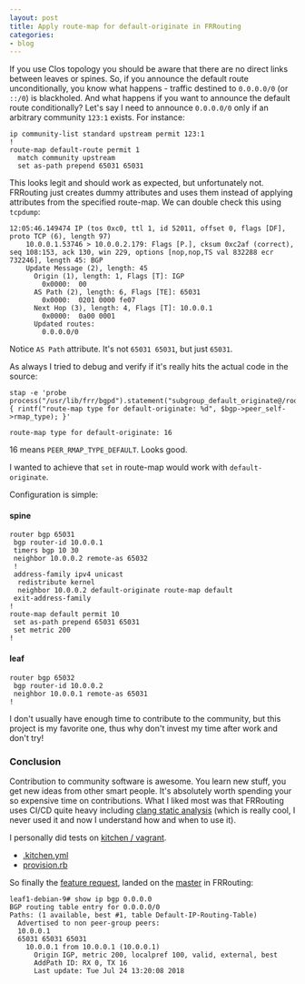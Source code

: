```yaml
---
layout: post
title: Apply route-map for default-originate in FRRouting
categories:
- blog
---
```


If you use Clos topology you should be aware that there are no direct links between leaves or spines. So, if you announce the default route unconditionally, you know what happens - traffic destined to `0.0.0.0/0` (or `::/0`) is blackholed. And what happens if you want to announce the default route conditionally? Let's say I need to announce `0.0.0.0/0`
only if an arbitrary community `123:1` exists. For instance:

```
ip community-list standard upstream permit 123:1
!
route-map default-route permit 1
  match community upstream
  set as-path prepend 65031 65031
```

This looks legit and should work as expected, but unfortunately not. FRRouting just creates dummy attributes and uses them instead of applying attributes from the specified route-map. We can double check this using `tcpdump`:

```
12:05:46.149474 IP (tos 0xc0, ttl 1, id 52011, offset 0, flags [DF], proto TCP (6), length 97)
    10.0.0.1.53746 > 10.0.0.2.179: Flags [P.], cksum 0xc2af (correct), seq 108:153, ack 130, win 229, options [nop,nop,TS val 832288 ecr 732246], length 45: BGP
    Update Message (2), length: 45
      Origin (1), length: 1, Flags [T]: IGP
        0x0000:  00
      AS Path (2), length: 6, Flags [TE]: 65031
        0x0000:  0201 0000 fe07
      Next Hop (3), length: 4, Flags [T]: 10.0.0.1
        0x0000:  0a00 0001
      Updated routes:
        0.0.0.0/0

```

Notice `AS Path` attribute. It's not `65031 65031`, but just `65031`. 

As always I tried to debug and verify if it's really hits the actual code in the source:

```
stap -e 'probe process("/usr/lib/frr/bgpd").statement("subgroup_default_originate@/root/frr/bgpd/bgp_updgrp_adv.c:720")
{ rintf("route-map type for default-originate: %d", $bgp->peer_self->rmap_type); }'

route-map type for default-originate: 16
```

16 means `PEER_RMAP_TYPE_DEFAULT`. Looks good.

I wanted to achieve that `set` in route-map would work with `default-originate`.

Configuration is simple:

#### spine
```
router bgp 65031
 bgp router-id 10.0.0.1
 timers bgp 10 30
 neighbor 10.0.0.2 remote-as 65032
 !
 address-family ipv4 unicast
  redistribute kernel
  neighbor 10.0.0.2 default-originate route-map default
 exit-address-family
!
route-map default permit 10
 set as-path prepend 65031 65031
 set metric 200
!
```

#### leaf
```
router bgp 65032
 bgp router-id 10.0.0.2
 neighbor 10.0.0.1 remote-as 65031
!
```

I don't usually have enough time to contribute to the community, but this project is my favorite one, thus why don't invest my time after work and don't try!

### Conclusion

Contribution to community software is awesome. You learn new stuff, you get new ideas from other smart people. It's absolutely worth spending your so expensive time on contributions. What I liked most was that FRRouting uses CI/CD quite heavy including [clang static analysis](https://clang-analyzer.llvm.org/) (which is really cool, I never used it and now I understand how and when to use it).

I personally did tests on [kitchen / vagrant](https://github.com/test-kitchen/kitchen-vagrant).
* [.kitchen.yml](https://github.com/ton31337/frr-default-originate/blob/master/.kitchen.yml)
* [provision.rb](https://github.com/ton31337/frr-default-originate/blob/master/provision.rb)

So finally the [feature request](https://github.com/FRRouting/frr/pull/2708/commits/74401e62721b8f83ff0e34127d6235fda112c7c8
),  landed on the [master](https://github.com/FRRouting/frr/pull/2755/commits/c2e10422033771da9f12a4a283b0bc767240a3d8) in FRRouting:

```
leaf1-debian-9# show ip bgp 0.0.0.0
BGP routing table entry for 0.0.0.0/0
Paths: (1 available, best #1, table Default-IP-Routing-Table)
  Advertised to non peer-group peers:
  10.0.0.1
  65031 65031 65031
    10.0.0.1 from 10.0.0.1 (10.0.0.1)
      Origin IGP, metric 200, localpref 100, valid, external, best
      AddPath ID: RX 0, TX 16
      Last update: Tue Jul 24 13:20:08 2018
```
